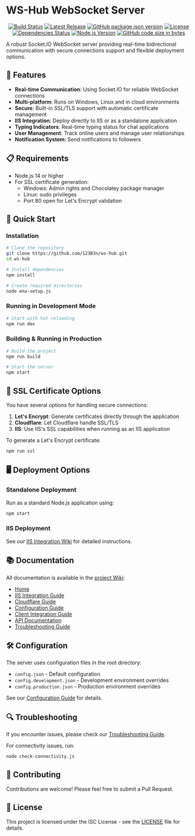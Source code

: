# WS-Hub WebSocket Server

<div align="center">

[![Build Status](https://github.com/123B3n/ws-hub/workflows/Build%20and%20Test/badge.svg)](https://github.com/123B3n/ws-hub/actions)
[![Latest Release](https://img.shields.io/github/v/release/123B3n/ws-hub)](https://github.com/123B3n/ws-hub/releases)
[![GitHub package.json version](https://img.shields.io/github/package-json/v/123B3n/ws-hub)](package.json)
[![License](https://img.shields.io/github/license/123B3n/ws-hub)](LICENSE)
[![Dependencies Status](https://status.david-dm.org/gh/123B3n/ws-hub.svg)](https://david-dm.org/123B3n/ws-hub)
[![Node.js Version](https://img.shields.io/node/v/ws-hub)](package.json)
[![GitHub code size in bytes](https://img.shields.io/github/languages/code-size/123B3n/ws-hub)](https://github.com/123B3n/ws-hub)

</div>

A robust Socket.IO WebSocket server providing real-time bidirectional communication with secure connections support and flexible deployment options.

## 🌟 Features

- **Real-time Communication**: Using Socket.IO for reliable WebSocket connections
- **Multi-platform**: Runs on Windows, Linux and in cloud environments
- **Secure**: Built-in SSL/TLS support with automatic certificate management
- **IIS Integration**: Deploy directly to IIS or as a standalone application
- **Typing Indicators**: Real-time typing status for chat applications
- **User Management**: Track online users and manage user relationships
- **Notification System**: Send notifications to followers

## 📋 Requirements

- Node.js 14 or higher
- For SSL certificate generation:
  - Windows: Admin rights and Chocolatey package manager
  - Linux: sudo privileges
  - Port 80 open for Let's Encrypt validation

## 🚀 Quick Start

### Installation

```bash
# Clone the repository
git clone https://github.com/123B3n/ws-hub.git
cd ws-hub

# Install dependencies
npm install

# Create required directories
node env-setup.js
```

### Running in Development Mode

```bash
# Start with hot reloading
npm run dev
```

### Building & Running in Production

```bash
# Build the project
npm run build

# Start the server
npm start
```

## 🔐 SSL Certificate Options

You have several options for handling secure connections:

1. **Let's Encrypt**: Generate certificates directly through the application
2. **Cloudflare**: Let Cloudflare handle SSL/TLS
3. **IIS**: Use IIS's SSL capabilities when running as an IIS application

To generate a Let's Encrypt certificate:

```bash
npm run ssl
```

## 🖥️ Deployment Options

### Standalone Deployment

Run as a standard Node.js application using:

```bash
npm start
```

### IIS Deployment

See our [IIS Integration Wiki](../../wiki/IIS-Integration-Guide) for detailed instructions.

## 📚 Documentation

All documentation is available in the [project Wiki](https://github.com/123B3n/ws-hub/wiki):

- [Home](https://github.com/123B3n/ws-hub/wiki)
- [IIS Integration Guide](https://github.com/123B3n/ws-hub/wiki/IIS-Integration-Guide)
- [Cloudflare Guide](https://github.com/123B3n/ws-hub/wiki/Cloudflare-Guide)
- [Configuration Guide](https://github.com/123B3n/ws-hub/wiki/Configuration-Guide)
- [Client Integration Guide](https://github.com/123B3n/ws-hub/wiki/Client-Integration-Guide)
- [API Documentation](https://github.com/123B3n/ws-hub/wiki/API-Documentation)
- [Troubleshooting Guide](https://github.com/123B3n/ws-hub/wiki/Troubleshooting-Guide)

## 🛠️ Configuration

The server uses configuration files in the root directory:

- `config.json` - Default configuration
- `config.development.json` - Development environment overrides
- `config.production.json` - Production environment overrides

See our [Configuration Guide](../../wiki/Configuration-Guide) for details.

## 🔍 Troubleshooting

If you encounter issues, please check our [Troubleshooting Guide](../../wiki/Troubleshooting-Guide).

For connectivity issues, run:

```bash
node check-connectivity.js
```

## 🤝 Contributing

Contributions are welcome! Please feel free to submit a Pull Request.

## 📄 License

This project is licensed under the ISC License - see the [LICENSE](LICENSE) file for details.
